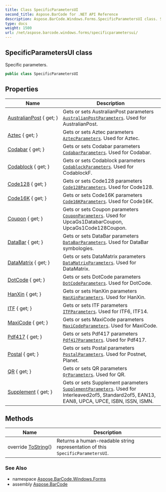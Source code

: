 ```yaml
---
title: Class SpecificParametersUI
second_title: Aspose.BarCode for .NET API Reference
description: Aspose.BarCode.Windows.Forms.SpecificParametersUI class. Specific parameters
type: docs
weight: 1500
url: /net/aspose.barcode.windows.forms/specificparametersui/
---
```

## SpecificParametersUI class

Specific parameters.

```csharp
public class SpecificParametersUI
```

## Properties

| Name | Description |
| --- | --- |
| [AustralianPost](../../aspose.barcode.windows.forms/specificparametersui/australianpost/) { get; } | Gets or sets AustralianPost parameters [`AustralianPostParameters`](../../aspose.barcode.generation/australianpostparameters/). Used for AustralianPost. |
| [Aztec](../../aspose.barcode.windows.forms/specificparametersui/aztec/) { get; } | Gets or sets Aztec parameters [`AztecParameters`](../../aspose.barcode.generation/aztecparameters/). Used for Aztec. |
| [Codabar](../../aspose.barcode.windows.forms/specificparametersui/codabar/) { get; } | Gets or sets Codabar parameters [`CodabarParameters`](../../aspose.barcode.generation/codabarparameters/). Used for Codabar. |
| [Codablock](../../aspose.barcode.windows.forms/specificparametersui/codablock/) { get; } | Gets or sets Codablock parameters [`CodablockParameters`](../../aspose.barcode.generation/codablockparameters/). Used for CodablockF. |
| [Code128](../../aspose.barcode.windows.forms/specificparametersui/code128/) { get; } | Gets or sets Code128 parameters [`Code128Parameters`](../../aspose.barcode.generation/code128parameters/). Used for Code128. |
| [Code16K](../../aspose.barcode.windows.forms/specificparametersui/code16k/) { get; } | Gets or sets Code16K parameters [`Code16KParameters`](../../aspose.barcode.generation/code16kparameters/). Used for Code16K. |
| [Coupon](../../aspose.barcode.windows.forms/specificparametersui/coupon/) { get; } | Gets or sets Coupon parameters [`CouponParameters`](../../aspose.barcode.generation/couponparameters/). Used for UpcaGs1DatabarCoupon, UpcaGs1Code128Coupon. |
| [DataBar](../../aspose.barcode.windows.forms/specificparametersui/databar/) { get; } | Gets or sets DataBar parameters [`DataBarParameters`](../../aspose.barcode.generation/databarparameters/). Used for DataBar symbologies. |
| [DataMatrix](../../aspose.barcode.windows.forms/specificparametersui/datamatrix/) { get; } | Gets or sets DataMatrix parameters [`DataMatrixParameters`](../../aspose.barcode.generation/datamatrixparameters/). Used for DataMatrix. |
| [DotCode](../../aspose.barcode.windows.forms/specificparametersui/dotcode/) { get; } | Gets or sets DotCode parameters [`DotCodeParameters`](../../aspose.barcode.generation/dotcodeparameters/). Used for DotCode. |
| [HanXin](../../aspose.barcode.windows.forms/specificparametersui/hanxin/) { get; } | Gets or sets HanXin parameters [`HanXinParameters`](../../aspose.barcode.generation/hanxinparameters/). Used for HanXin. |
| [ITF](../../aspose.barcode.windows.forms/specificparametersui/itf/) { get; } | Gets or sets ITF parameters [`ITFParameters`](../../aspose.barcode.generation/itfparameters/). Used for ITF6, ITF14. |
| [MaxiCode](../../aspose.barcode.windows.forms/specificparametersui/maxicode/) { get; } | Gets or sets MaxiCode parameters [`MaxiCodeParameters`](../../aspose.barcode.generation/maxicodeparameters/). Used for MaxiCode. |
| [Pdf417](../../aspose.barcode.windows.forms/specificparametersui/pdf417/) { get; } | Gets or sets Pdf417 parameters [`Pdf417Parameters`](../../aspose.barcode.generation/pdf417parameters/). Used for Pdf417. |
| [Postal](../../aspose.barcode.windows.forms/specificparametersui/postal/) { get; } | Gets or sets Postal parameters [`PostalParameters`](../../aspose.barcode.generation/postalparameters/). Used for Postnet, Planet. |
| [QR](../../aspose.barcode.windows.forms/specificparametersui/qr/) { get; } | Gets or sets QR parameters [`QrParameters`](../../aspose.barcode.generation/qrparameters/). Used for QR. |
| [Supplement](../../aspose.barcode.windows.forms/specificparametersui/supplement/) { get; } | Gets or sets Supplement parameters [`SupplementParameters`](../../aspose.barcode.generation/supplementparameters/). Used for Interleaved2of5, Standard2of5, EAN13, EAN8, UPCA, UPCE, ISBN, ISSN, ISMN. |

## Methods

| Name | Description |
| --- | --- |
| override [ToString](../../aspose.barcode.windows.forms/specificparametersui/tostring/)() | Returns a human-readable string representation of this `SpecificParametersUI`. |

### See Also

* namespace [Aspose.BarCode.Windows.Forms](../../aspose.barcode.windows.forms/)
* assembly [Aspose.BarCode](../../)


